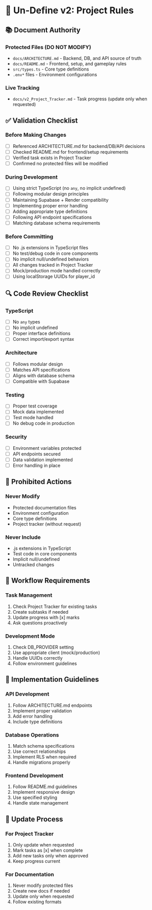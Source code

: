 # 🎯 Un-Define v2: Project Rules

## 📚 Document Authority

### Protected Files (DO NOT MODIFY)

- `docs/ARCHITECTURE.md` - Backend, DB, and API source of truth
- `docs/README.md` - Frontend, setup, and gameplay rules
- `src/types.ts` - Core type definitions
- `.env*` files - Environment configurations

### Live Tracking

- `docs/v2_Project_Tracker.md` - Task progress (update only when requested)

## ✅ Validation Checklist

### Before Making Changes

- [ ] Referenced ARCHITECTURE.md for backend/DB/API decisions
- [ ] Checked README.md for frontend/setup requirements
- [ ] Verified task exists in Project Tracker
- [ ] Confirmed no protected files will be modified

### During Development

- [ ] Using strict TypeScript (no `any`, no implicit undefined)
- [ ] Following modular design principles
- [ ] Maintaining Supabase + Render compatibility
- [ ] Implementing proper error handling
- [ ] Adding appropriate type definitions
- [ ] Following API endpoint specifications
- [ ] Matching database schema requirements

### Before Committing

- [ ] No .js extensions in TypeScript files
- [ ] No test/debug code in core components
- [ ] No implicit null/undefined behaviors
- [ ] All changes tracked in Project Tracker
- [ ] Mock/production mode handled correctly
- [ ] Using localStorage UUIDs for player_id

## 🔍 Code Review Checklist

### TypeScript

- [ ] No `any` types
- [ ] No implicit undefined
- [ ] Proper interface definitions
- [ ] Correct import/export syntax

### Architecture

- [ ] Follows modular design
- [ ] Matches API specifications
- [ ] Aligns with database schema
- [ ] Compatible with Supabase

### Testing

- [ ] Proper test coverage
- [ ] Mock data implemented
- [ ] Test mode handled
- [ ] No debug code in production

### Security

- [ ] Environment variables protected
- [ ] API endpoints secured
- [ ] Data validation implemented
- [ ] Error handling in place

## 🚫 Prohibited Actions

### Never Modify

- Protected documentation files
- Environment configuration
- Core type definitions
- Project tracker (without request)

### Never Include

- .js extensions in TypeScript
- Test code in core components
- Implicit null/undefined
- Untracked changes

## 📝 Workflow Requirements

### Task Management

1. Check Project Tracker for existing tasks
2. Create subtasks if needed
3. Update progress with [x] marks
4. Ask questions proactively

### Development Mode

1. Check DB_PROVIDER setting
2. Use appropriate client (mock/production)
3. Handle UUIDs correctly
4. Follow environment guidelines

## 🎯 Implementation Guidelines

### API Development

1. Follow ARCHITECTURE.md endpoints
2. Implement proper validation
3. Add error handling
4. Include type definitions

### Database Operations

1. Match schema specifications
2. Use correct relationships
3. Implement RLS when required
4. Handle migrations properly

### Frontend Development

1. Follow README.md guidelines
2. Implement responsive design
3. Use specified styling
4. Handle state management

## 🔄 Update Process

### For Project Tracker

1. Only update when requested
2. Mark tasks as [x] when complete
3. Add new tasks only when approved
4. Keep progress current

### For Documentation

1. Never modify protected files
2. Create new docs if needed
3. Update only when requested
4. Follow existing formats
